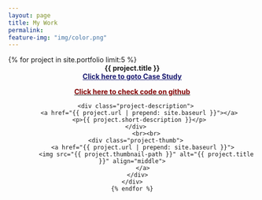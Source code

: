 ```yaml
---
layout: page
title: My Work
permalink: 
feature-img: "img/color.png"
---
```


<div class="work">
    {% for project in site.portfolio limit:5 %}
    <div class="project" style="text-align:center;" ><strong>{{ project.title }}</strong>
			<div class="project-path">
			  <a href="{{ project.url | prepend: site.baseurl }}" style="color:#191970"><strong>Click here to goto Case Study</strong></a>
      </div>
			<div class="github-path">
			  <a href="{{ project.github-path }}">
				<p style="color:#800000"><strong>Click here to check code on github</strong></p></a>
      </div>
			
			
      <div class="project-description">
        <a href="{{ project.url | prepend: site.baseurl }}"></a>
        <p>{{ project.short-description }}</p>
      </div>
			<br><br>
      <div class="project-thumb">
          <a href="{{ project.url | prepend: site.baseurl }}">
            <img src="{{ project.thumbnail-path }}" alt="{{ project.title }}" align="middle">
          </a>
       </div>
    </div>
    {% endfor %}
  </div>
